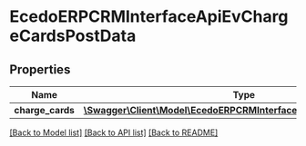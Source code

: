 # EcedoERPCRMInterfaceApiEvChargeCardsPostData

## Properties
Name | Type | Description | Notes
------------ | ------------- | ------------- | -------------
**charge_cards** | [**\Swagger\Client\Model\EcedoERPCRMInterfaceApiEvChargeCardData[]**](EcedoERPCRMInterfaceApiEvChargeCardData.md) |  | [optional] 

[[Back to Model list]](../README.md#documentation-for-models) [[Back to API list]](../README.md#documentation-for-api-endpoints) [[Back to README]](../README.md)


